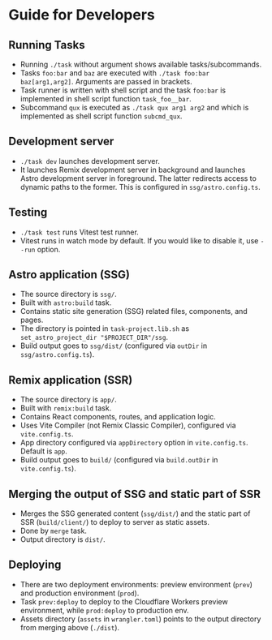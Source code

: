 # Guide for Developers

## Running Tasks

- Running `./task` without argument shows available tasks/subcommands.
- Tasks `foo:bar` and `baz` are executed with `./task foo:bar baz[arg1,arg2]`. Arguments are passed in brackets.
- Task runner is written with shell script and the task `foo:bar` is implemented in shell script function `task_foo__bar`.
- Subcommand `qux` is executed as `./task qux arg1 arg2` and which is implemented as shell script function `subcmd_qux`.

## Development server

- `./task dev` launches development server.
- It launches Remix development server in background and launches Astro development server in foreground. The latter redirects access to dynamic paths to the former. This is configured in `ssg/astro.config.ts`.

## Testing

- `./task test` runs Vitest test runner.
- Vitest runs in watch mode by default. If you would like to disable it, use `--run` option.

## Astro application (SSG)

- The source directory is `ssg/`.
- Built with `astro:build` task.
- Contains static site generation (SSG) related files, components, and pages.
- The directory is pointed in `task-project.lib.sh` as `set_astro_project_dir "$PROJECT_DIR"/ssg`.
- Build output goes to `ssg/dist/` (configured via `outDir` in `ssg/astro.config.ts`).

## Remix application (SSR)

- The source directory is `app/`.
- Built with `remix:build` task.
- Contains React components, routes, and application logic.
- Uses Vite Compiler (not Remix Classic Compiler), configured via `vite.config.ts`.
- App directory configured via `appDirectory` option in `vite.config.ts`. Default is `app`.
- Build output goes to `build/` (configured via `build.outDir` in `vite.config.ts`).

## Merging the output of SSG and static part of SSR

- Merges the SSG generated content (`ssg/dist/`) and the static part of SSR (`build/client/`) to deploy to server as static assets.
- Done by `merge` task.
- Output directory is `dist/`.

## Deploying

- There are two deployment environments: preview environment (`prev`) and production environment (`prod`).
- Task `prev:deploy` to deploy to the Cloudflare Workers preview environment, while `prod:deploy` to production env.
- Assets directory (`assets` in `wrangler.toml`) points to the output directory from merging above (`./dist`).
